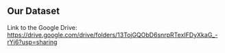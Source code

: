## Our Dataset
Link to the Google Drive: https://drive.google.com/drive/folders/13TojGQObD6snrpRTexIFDyXkaG_-rYj6?usp=sharing
